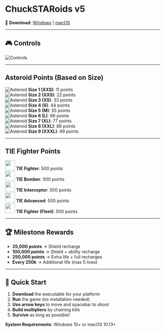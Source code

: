 # ChuckSTARoids v5

🚀 **Download**: [Windows](https://github.com/justchuckofficial/ChuckSTARoids_v5/actions) | [macOS](https://github.com/justchuckofficial/ChuckSTARoids_v5/actions)

---

## 🎮 Controls

![Controls](controls.gif)

---

## Asteroid Points (Based on Size)
![Asteroid](roid.gif) **Size 1 (XXS)**: 11 points  
![Asteroid](roid.gif) **Size 2 (XXS)**: 22 points  
![Asteroid](roid.gif) **Size 3 (XS)**: 33 points  
![Asteroid](roid.gif) **Size 4 (S)**: 44 points  
![Asteroid](roid.gif) **Size 5 (M)**: 55 points  
![Asteroid](roid.gif) **Size 6 (L)**: 66 points  
![Asteroid](roid.gif) **Size 7 (XL)**: 77 points  
![Asteroid](roid.gif) **Size 8 (XXL)**: 88 points  
![Asteroid](roid.gif) **Size 9 (XXXL)**: 99 points

---

## TIE Fighter Points
<img src="tie.gif" width="32" height="32"> **TIE Fighter**: 500 points  
<img src="tieb.gif" width="32" height="32"> **TIE Bomber**: 500 points  
<img src="tiei.gif" width="32" height="32"> **TIE Interceptor**: 500 points  
<img src="tiea.gif" width="32" height="32"> **TIE Advanced**: 500 points  
<img src="tiefo.gif" width="32" height="32"> **TIE Fighter (Fleet)**: 500 points

---

## 🏆 Milestone Rewards
- **25,000 points** → Shield recharge
- **100,000 points** → Shield + ability recharge
- **250,000 points** → Extra life + full recharges
- **Every 250k** → Additional life (max 5 lives)

---

## 🚀 Quick Start

1. **Download** the executable for your platform
2. **Run** the game (no installation needed)
3. **Use arrow keys** to move and spacebar to shoot
4. **Build multipliers** by chaining kills
5. **Survive** as long as possible!

**System Requirements**: Windows 10+ or macOS 10.13+